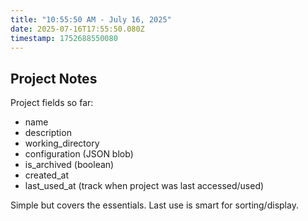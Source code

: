 ```yaml
---
title: "10:55:50 AM - July 16, 2025"
date: 2025-07-16T17:55:50.080Z
timestamp: 1752688550080
---
```


## Project Notes

Project fields so far:
- name
- description  
- working_directory
- configuration (JSON blob)
- is_archived (boolean)
- created_at
- last_used_at (track when project was last accessed/used)

Simple but covers the essentials. Last use is smart for sorting/display.

